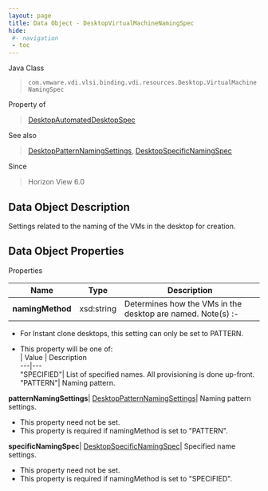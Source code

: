 ```yaml
---
layout: page
title: Data Object - DesktopVirtualMachineNamingSpec
hide:
 #- navigation
 - toc
---
```






Java Class  
> `com.vmware.vdi.vlsi.binding.vdi.resources.Desktop.VirtualMachineNamingSpec`

Property of  
> [DesktopAutomatedDesktopSpec](vdi.resources.Desktop.AutomatedDesktopSpec.md#field_detail)

See also  
> [DesktopPatternNamingSettings](vdi.resources.Desktop.PatternNamingSettings.md), [DesktopSpecificNamingSpec](vdi.resources.Desktop.SpecificNamingSpec.md)

Since  
> Horizon View 6.0


## Data Object Description 

Settings related to the naming of the VMs in the desktop for creation. 

## Data Object Properties

Properties

Name |  Type |  Description   
---|---|---  
**namingMethod**|  xsd:string|  Determines how the VMs in the desktop are named. Note(s) :-  


  * For Instant clone desktops, this setting can only be set to PATTERN.

  


  * This property will be one of:  
|  Value |  Description   
---|---  
"SPECIFIED"| List of specified names. All provisioning is done up-front.  
"PATTERN"| Naming pattern.  

  
**patternNamingSettings**| [DesktopPatternNamingSettings](vdi.resources.Desktop.PatternNamingSettings.md)|  Naming pattern settings.   


 * This property need not be set.
  * This property is required if namingMethod is set to "PATTERN".

  
**specificNamingSpec**| [DesktopSpecificNamingSpec](vdi.resources.Desktop.SpecificNamingSpec.md)|  Specified name settings.   


 * This property need not be set.
  * This property is required if namingMethod is set to "SPECIFIED".

  
  

  
